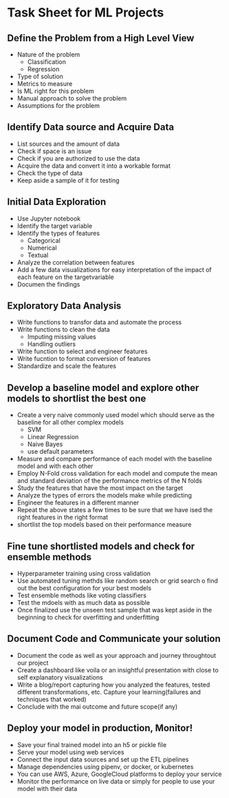 # Task Sheet for ML Projects

## Define the Problem from a High Level View

- Nature of the problem
  - Classification
  - Regression
- Type of solution
- Metrics to measure
- Is ML right for this problem
- Manual approach to solve the problem
- Assumptions for the problem

## Identify Data source and Acquire Data

- List sources and the amount of data
- Check if space is an issue
- Check if you are authorized to use the data 
- Acquire the data and convert it into a workable format
- Check the type of data 
- Keep aside a sample of it for testing

## Initial Data Exploration

- Use Jupyter notebook
- Identify the target variable
- Identify the types of features
  - Categorical
  - Numerical
  - Textual
- Analyze the correlation between features
- Add a few data visualizations for easy interpretation of the impact of each feature on the targetvariable
- Documen the findings

## Exploratory Data Analysis

- Write functions to transfor data and automate the process
- Write functions to clean the data
  - Imputing missing values
  - Handling outliers
- Write function to select and engineer features
- Write fucntion to format conversion of features
- Standardize and scale the features

## Develop a baseline model and explore other models to shortlist the best one

- Create a very naive commonly used model which should serve as the baseline for all other complex models
  - SVM
  - Linear Regression
  - Naive Bayes
  - use default parameters
- Measure and compare performance of each model with the baseline model and with each other
- Employ N-Fold cross validation for each model and compute the mean and standard deviation of the performance metrics of the N folds
- Study the features that have the most impact on the target
- Analyze the types of errors the models make while predicting
- Engineer the features in a different manner
- Repeat the above states a few times to be sure that we have ised the right features in the right format
- shortlist the top models based on their performance measure

## Fine tune shortlisted models and check for ensemble methods

- Hyperparameter training using cross validation
- Use automated tuning methds like random search or grid search o find out the best configuration for your best models
- Test ensemble methods like voting classifiers
- Test the mdoels with as much data as possible
- Once finalized use the unseen test sample that was kept aside in the beginning to check for overfitting and underfitting

## Document Code and Communicate your solution

- Document the code as well as your approach and journey throughtout our project
- Create a dashboard like voila or an insightful presentation with close to self explanatory visualizations
- Write a blog/report capturing how you analyzed the features, tested different transformations, etc. Capture your learning(failures and techniques that worked)
- Conclude with the mai outcome and future scope(if any)

## Deploy your model in production, Monitor!

- Save your final trained model into an h5 or pickle file
- Serve your model using web services
- Connect the input data sources and set up the ETL pipelines
- Manage dependencies using pipenv, or docker, or kubernetes
- You can use AWS, Azure, GoogleCloud platforms to deploy your service
- Monitor the performance on live data or simply for people to use your model with their data